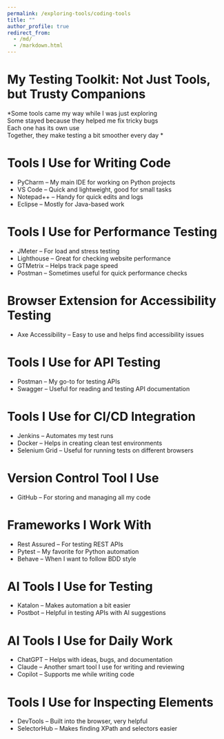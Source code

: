 ```yaml
---
permalink: /exploring-tools/coding-tools
title: ""
author_profile: true
redirect_from: 
  - /md/
  - /markdown.html
---
```



# My Testing Toolkit: Not Just Tools, but Trusty Companions

*Some tools came my way while I was just exploring  
Some stayed because they helped me fix tricky bugs  
Each one has its own use  
Together, they make testing a bit smoother every day *

# Tools I Use for Writing Code  
- PyCharm – My main IDE for working on Python projects  
- VS Code – Quick and lightweight, good for small tasks  
- Notepad++ – Handy for quick edits and logs  
- Eclipse – Mostly for Java-based work  

# Tools I Use for Performance Testing  
- JMeter – For load and stress testing  
- Lighthouse – Great for checking website performance  
- GTMetrix – Helps track page speed  
- Postman – Sometimes useful for quick performance checks  

# Browser Extension for Accessibility Testing  
- Axe Accessibility – Easy to use and helps find accessibility issues  

# Tools I Use for API Testing  
- Postman – My go-to for testing APIs  
- Swagger – Useful for reading and testing API documentation  

# Tools I Use for CI/CD Integration  
- Jenkins – Automates my test runs  
- Docker – Helps in creating clean test environments  
- Selenium Grid – Useful for running tests on different browsers  

# Version Control Tool I Use  
- GitHub – For storing and managing all my code  

# Frameworks I Work With  
- Rest Assured – For testing REST APIs  
- Pytest – My favorite for Python automation  
- Behave – When I want to follow BDD style  

# AI Tools I Use for Testing  
- Katalon – Makes automation a bit easier  
- Postbot – Helpful in testing APIs with AI suggestions  

# AI Tools I Use for Daily Work  
- ChatGPT – Helps with ideas, bugs, and documentation  
- Claude – Another smart tool I use for writing and reviewing  
- Copilot – Supports me while writing code  

# Tools I Use for Inspecting Elements  
- DevTools – Built into the browser, very helpful  
- SelectorHub – Makes finding XPath and selectors easier  
